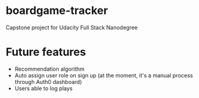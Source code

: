 # boardgame-tracker

Capstone project for Udacity Full Stack Nanodegree

# Future features

- Recommendation algorithm
- Auto assign user role on sign up (at the moment, it's a manual process through Auth0 dashboard)
- Users able to log plays

